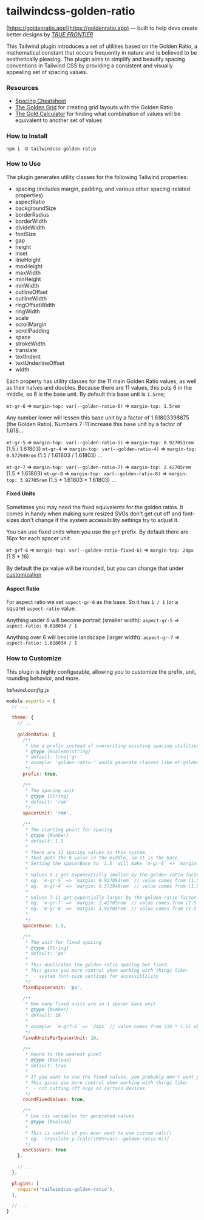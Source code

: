 # tailwindcss-golden-ratio

[https://goldenratio.app](https://goldenratio.app) — built to help devs create better designs by _*[TRUE FRONTIER](https://truefrontierapps.com)*_

This Tailwind plugin introduces a set of utilities based on the Golden Ratio, a mathematical constant that occurs frequently in nature and is believed to be aesthetically pleasing. The plugin aims to simplify and beautify spacing conventions in Tailwind CSS by providing a consistent and visually appealing set of spacing values.

### Resources

- [Spacing Cheatsheet](https://goldenratio.app/#/spacing) 
- [The Golden Grid](https://goldenratio.app/#/grid) for creating grid layouts with the Golden Ratio
- [The Gold Calculator](https://goldenratio.app/#/calculator) for finding what combination of values will be equivalent to another set of values

### How to Install

```
npm i -D tailwindcss-golden-ratio
```

### How to Use

The plugin generates utility classes for the following Tailwind properties:

- spacing (includes margin, padding, and various other spacing-related properties)
- aspectRatio
- backgroundSize
- borderRadius
- borderWidth
- divideWidth
- fontSize
- gap
- height
- inset
- lineHeight
- maxHeight
- maxWidth
- minHeight
- minWidth
- outlineOffset
- outlineWidth
- ringOffsetWidth
- ringWidth
- scale
- scrollMargin
- scrollPadding
- space
- strokeWidth
- translate
- textIndent
- textUnderlineOffset
- width

Each property has utility classes for the 11 main Golden Ratio values, as well as their halves and doubles. Because there are 11 values, this puts 6 in the middle, so 6 is the base unit. By default this base unit is `1.5rem`;


`mt-gr-6` => `margin-top: var(--golden-ratio-6)` => `margin-top: 1.5rem`


Any number lower will lessen this base unit by a factor of 1.61803398875 (the Golden Ratio). Numbers 7-11 increase this base unit by a factor of 1.618...

`mt-gr-5` => `margin-top: var(--golden-ratio-5)` => `margin-top: 0.927051rem` (1.5 / 1.61803)
`mt-gr-4` => `margin-top: var(--golden-ratio-4)` => `margin-top: 0.572949rem` (1.5 / 1.61803 / 1.61803)
...

`mt-gr-7` => `margin-top: var(--golden-ratio-7)` => `margin-top: 2.42705rem` (1.5 * 1.61803)
`mt-gr-8` => `margin-top: var(--golden-ratio-8)` => `margin-top: 3.92705rem` (1.5 * 1.61803 * 1.61803)
...


#### Fixed Units
Sometimes you may need the fixed equivalents for the golden ratios. It comes in handy when making sure resized SVGs don't get cut off and font-sizes don't change if the system accessibility settings try to adjust it.

You can use fixed units when you use the `grf` prefix. By default there are 16px for each spacer unit. 

`mt-grf-6` => `margin-top: var(--golden-ratio-fixed-6)` => `margin-top: 24px` (1.5 * 16)

By default the px value will be rounded, but you can change that under [customization](#how-to-customize)


#### Aspect Ratio
For aspect ratio we set `aspect-gr-6` as the base. So it has `1 / 1` (or a square) `aspect-ratio` value. 

Anything under 6 will become portrait (smaller width):
`aspect-gr-5` => `aspect-ratio: 0.618034 / 1` 

Anything over 6 will become landscape (larger width):
`aspect-gr-7` => `aspect-ratio: 1.618034 / 1` 


### How to Customize

This plugin is highly configurable, allowing you to customize the prefix, unit, rounding behavior, and more.

*tailwind.config.js*
```js
module.exports = {
  // ...

  theme: {
    // ...
    
    goldenRatio: {
      /**
       * Use a prefix instead of overwriting existing spacing utilities
       * @type {Boolean|String}
       * default: true|'gr-'
       * example: 'golden-ratio-' would generate classes like mt-golden-ratio-2);
       */
      prefix: true,

      /**
       * The spacing unit
       * @type {String}
       * default: 'rem'
       */
      spacerUnit: 'rem',

      /**
       * The starting point for spacing
       * @type {Number}
       * default: 1.5
       * 
       * There are 11 spacing values in this system.
       * That puts the 6 value in the middle, so it is the base.
       * Setting the spacerBase to `1.5` will make `m-gr-6` => `margin: 1.5rem`
       * 
       * Values 5-1 get exponentially smaller by the golden-ratio factor. 
       * eg. `m-gr-5` => `margin: 0.927051rem` // value comes from (1.5 / 1.61803)
       * eg. `m-gr-4` => `margin: 0.572949rem` // value comes from (1.5 / 1.61803 / 1.61803)
       * 
       * Values 7-11 get expontially larger by the golden-ratio factor. 
       * eg. `m-gr-7` => `margin: 2.42705rem` // value comes from (1.5 * 1.61803)
       * eg. `m-gr-8` => `margin: 3.92705rem` // value comes from (1.5 * 1.61803 * 1.61803)
       * 
       */
      spacerBase: 1.5,

      /**
       * The unit for fixed spacing
       * @type {String}
       * default: 'px'
       * 
       * This duplicates the golden ratio spacing but fixed.
       * This gives you more control when working with things like:
       *  - system font-size settings for accessiblility
       */
      fixedSpacerUnit: 'px',

      /**
       * How many fixed units are in 1 spacer base unit
       * @type {Number}
       * default: 16
       * 
       * example: `m-grf-6` => `24px` // value comes from (16 * 1.5) where 1.5 is the spacer unit
       */
      fixedUnitsPerSpacerUnit: 16,

      /**
       * Round to the nearest pixel
       * @type {Boolean}
       * default: true
       * 
       * If you want to use the fixed values, you probably don't want partial pixels. 
       * This gives you more control when working with things like:
       *  - not cutting off svgs on certain devices
       */
      roundFixedValues: true,

      /**
       * Use css variables for generated values
       * @type {Boolean}
       * 
       * This is useful if you ever want to use custom calc()
       * eg. -translate-y-[calc(100%+var(--golden-ratio-6))]
       */
      useCssVars: true
    },
    
    // ...
  },

  plugins: [
    require('tailwindcss-golden-ratio'), 
  ],

  // ...
}
```
